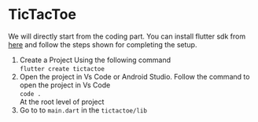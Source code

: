 # TicTacToe
We will directly start from the coding part. You can install flutter sdk from [here](https://docs.flutter.dev/get-started/install) and follow the steps shown for completing the setup.
1. Create a Project Using the following command\
 `flutter create tictactoe`
2. Open the project in Vs Code or Android Studio. Follow the command to open the project in Vs Code\
 `code .` \
 At the root level of project
3. Go to to `main.dart` in the `tictactoe/lib`